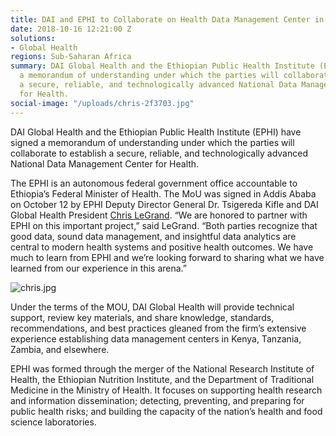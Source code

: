 ```yaml
---
title: DAI and EPHI to Collaborate on Health Data Management Center in Ethiopia
date: 2018-10-16 12:21:00 Z
solutions:
- Global Health
regions: Sub-Saharan Africa
summary: DAI Global Health and the Ethiopian Public Health Institute (EPHI) have signed
  a memorandum of understanding under which the parties will collaborate to establish
  a secure, reliable, and technologically advanced National Data Management Center
  for Health.
social-image: "/uploads/chris-2f3703.jpg"
---
```


DAI Global Health and the Ethiopian Public Health Institute (EPHI) have signed a memorandum of understanding under which the parties will collaborate to establish a secure, reliable, and technologically advanced National Data Management Center for Health.

The EPHI is an autonomous federal government office accountable to Ethiopia’s Federal Minister of Health. The MoU was signed in Addis Ababa on October 12 by EPHI Deputy Director General Dr. Tsigereda Kifle and DAI Global Health President [Chris LeGrand](https://www.dai.com/who-we-are/leadership/christopher-legrand).
“We are honored to partner with EPHI on this important project,” said LeGrand. “Both parties recognize that good data, sound data management, and insightful data analytics are central to modern health systems and positive health outcomes. We have much to learn from EPHI and we’re looking forward to sharing what we have learned from our experience in this arena.” 

![chris.jpg](/uploads/chris.jpg)

Under the terms of the MOU, DAI Global Health will provide technical support, review key materials, and share knowledge, standards, recommendations, and best practices gleaned from the firm’s extensive experience establishing data management centers in Kenya, Tanzania, Zambia, and elsewhere.

EPHI was formed through the merger of the National Research Institute of Health, the Ethiopian Nutrition Institute, and the Department of Traditional Medicine in the Ministry of Health. It focuses on supporting health research and information dissemination; detecting, preventing, and preparing for public health risks; and building the capacity of the nation’s health and food science laboratories.